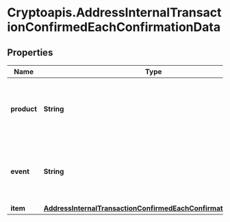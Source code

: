 # Cryptoapis.AddressInternalTransactionConfirmedEachConfirmationData

## Properties

Name | Type | Description | Notes
------------ | ------------- | ------------- | -------------
**product** | **String** | Represents the Crypto APIs 2.0 product which sends the callback. | 
**event** | **String** | Defines the specific event, for which a callback subscription is set. | 
**item** | [**AddressInternalTransactionConfirmedEachConfirmationDataItem**](AddressInternalTransactionConfirmedEachConfirmationDataItem.md) |  | 


